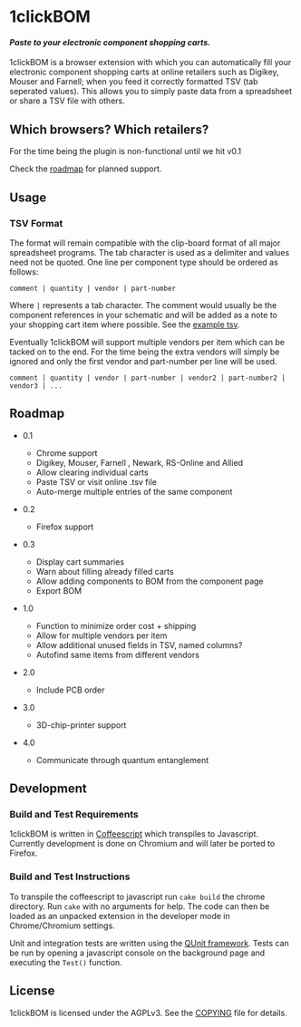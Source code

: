 # 1clickBOM #
#### _Paste to your electronic component shopping carts._ ####
1clickBOM is a browser extension with which you can automatically fill your
electronic component shopping carts at online retailers such as Digikey,
Mouser and Farnell; when you feed it correctly formatted TSV (tab seperated 
values). This allows you to simply paste data from a spreadsheet or share 
a TSV file with others.

## Which browsers? Which retailers? ##

For the time being the plugin is non-functional until we hit v0.1

Check the [roadmap][1] for planned support.

## Usage ##

### TSV Format ###
The format will remain compatible with the clip-board format of all major
spreadsheet programs. The tab character is used as a delimiter and values
need not be quoted. One line per component type should be ordered as follows:

    comment | quantity | vendor | part-number

Where ` | ` represents a tab character. The comment would usually be the
component references in your schematic and will be added as a note to your
shopping cart item where possible. See the [example tsv][2].

Eventually 1clickBOM will support multiple vendors per item which can be tacked
on to the end. For the time being the extra vendors will simply be ignored and
only the first vendor and part-number per line will be used.

    comment | quantity | vendor | part-number | vendor2 | part-number2 | vendor3 | ...
    
## Roadmap ##

* 0.1
    * Chrome support
    * Digikey, Mouser, Farnell , Newark, RS-Online and Allied
    * Allow clearing individual carts
    * Paste TSV or visit online .tsv file
    * Auto-merge multiple entries of the same component

* 0.2
    * Firefox support

* 0.3
    * Display cart summaries
    * Warn about filling already filled carts
    * Allow adding components to BOM from the component page
    * Export BOM

* 1.0
    * Function to minimize order cost + shipping
    * Allow for multiple vendors per item
    * Allow additional unused fields in TSV, named columns?
    * Autofind same items from different vendors

* 2.0 
    * Include PCB order

* 3.0 
    * 3D-chip-printer support

* 4.0
    * Communicate through quantum entanglement

## Development ##

### Build and Test Requirements ###

1clickBOM is written in [Coffeescript][4] which transpiles to Javascript. 
Currently development is done on Chromium and will later be ported to Firefox. 

### Build and Test Instructions ###

To transpile the coffeescript to javascript run `cake build` the chrome 
directory. Run `cake` with no arguments for help. The code can then be loaded
as an unpacked extension in the developer mode in Chrome/Chromium settings.

Unit and integration tests are written using the [QUnit framework][5]. Tests 
can be run by opening a javascript console on the background page and executing
the `Test()` function.
 
## License ##

1clickBOM is licensed under the AGPLv3. See the [COPYING][6] file for details.

[1]:#roadmap
[2]:chrome/data/example.tsv
[3]:chrome/html/test.html
[4]:http://coffeescript.org
[5]:https://qunitjs.com/
[6]:COPYING

